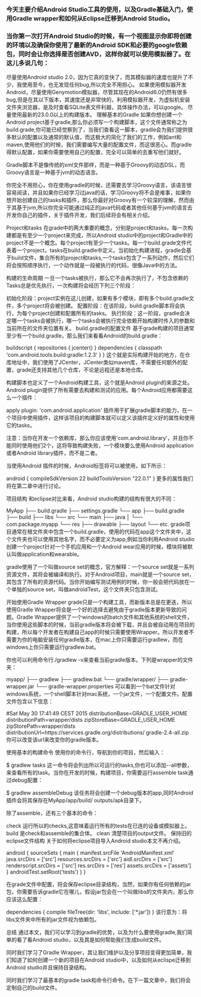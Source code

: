 ### 今天主要介绍Android Studio工具的使用，以及Gradle基础入门，使用Gradle wrapper和如何从Eclipse迁移到Android Studio。

### 当你第一次打开Android Studio的时候，有一个视图显示你即将创建的环境以及确保你使用了最新的Android SDK和必要的google依赖包，同时会让你选择是否创建AVD，这样你就可以使用模拟器了。在这儿多说几句：

尽量使用Android studio 2.0，因为它真的变快了，而其模拟器的速度也提升了不少，我使用至今，也无发现任何bug,所以完全不用担心。
如果使用模拟器开发Android，尽量使用Genymotion模拟器，尽管其现在的Android6.0仍然有很多bug,但是在其以下版本，其速度还是非常快的，利用模拟器开发，为虚拟机安装文件夹浏览器，是及时查看SQLite表文件利器，具体操作办法，可以google。
尽量使用最新的23.0.0以上的构建版本。
理解基本的Gradle
如果你想创建一个Android project基于gradle,那么你必须写一个构建脚本，这个文件通常称之为build.grade,你可能已经觉察到了，当我们查看这一脚本，gradle会为我们提供很多默认的配置以及通常的默认值，而这极大的简化了我们的工作，例如ant和maven,使用他们的时候，我们需要编写大量的配置文件，而这很恶心。而gradle得默认配置，如果你需要使用自己的配置，完全可以简单的去重写他们就好。

Gradle脚本不是像传统的xml文件那样，而是一种基于Groovy的动态DSL，而Groovy语言是一种基于jvm的动态语言。

你完全不用担心，你在使用gradle的时候，还需要去学习Groovy语言，该语言很容易阅读，并且如果你已经学习过java的话，学习Groovy将不会是难事，如果你想开始创建自己的tasks和插件，那么你最好对Groovy有一个较深的理解，然而由于其基于jvm,所以你完全可能通过纯正的java代码或者其他任何基于jvm的语言去开发你自己的插件，关于插件开发，我们后续将会有相关介绍。

Project和tasks
在grade中的两大重要的概念，分别是project和tasks。每一次构建都是有至少一个project来完成，所以Android studio中的project和Gradle中的project不是一个概念。每个project有至少一个tasks。每一个build.grade文件代表着一个project。tasks在build.gradle中定义。当初始化构建进程，gradle会基于build文件，集合所有的project和tasks,一个tasks包含了一系列动作，然后它们将会按照顺序执行，一个动作就是一段被执行的代码，很像Java中的方法。

构建的生命周期
一旦一个tasks被执行，那么它不会再次执行了，不包含依赖的Tasks总是优先执行，一次构建将会经历下列三个阶段：

初始化阶段：project实例在这儿创建，如果有多个模块，即有多个build.gradle文件，多个project将会被创建。
配置阶段：在该阶段，build.gradle脚本将会执行，为每个project创建和配置所有的tasks。
执行阶段：这一阶段，gradle会决定哪一个tasks会被执行，哪一个tasks会被执行完全依赖开始构建时传入的参数和当前所在的文件夹位置有关。
build.gradle的配置文件
基于grade构建的项目通常至少有一个build.gradle，那么我们来看看Android的build.gradle：

buildscript {
   repositories {
        jcenter()
   }
   dependencies {
       classpath 'com.android.tools.build:gradle:1.2.3'
 } 
}
这个就是实际构建开始的地方，在仓库地址中，我们使用了JCenter，JCenter类似maven库，不需要任何额外的配置，grade还支持其他几个仓库，不论是远程还是本地仓库。

构建脚本也定义了一个Android构建工具，这个就是Android plugin的来源之处。Android plugin提供了所有需要去构建和测试的应用。每个Android应用都需要这么一个插件：

apply plugin: 'com.android.application'
插件用于扩展gradle脚本的能力，在一个项目中使用插件，这样该项目的构建脚本就可以定义该插件定义好的属性和使用它的tasks。

注意：当你在开发一个依赖库，那么你应该使用'com.android.library'，并且你不能同时使用他们2个，这将导致构建失败，一个模块要么使用Android application或者Android library插件，而不是二者。

当使用Android 插件的时候，Android标签将可以被使用，如下所示：

android {
       compileSdkVersion 22
       buildToolsVersion "22.0.1"
}
更多的属性我们将在第二章中进行讨论。

项目结构
和eclipse对比来看，Android studio构建的结构有很大的不同：

 MyApp
   ├── build.gradle
   ├── settings.gradle
   └── app
       ├── build.gradle
       ├── build
       ├── libs
       └── src
           └── main
               ├── java
               │   └── com.package.myapp
               └── res
                   ├── drawable
                   ├── layout
                   └── etc.
grade项目通常在根文件夹中包含一个build.gradle，使用的代码在app这个文件夹中，这个文件夹也可以使用其他名字，而不必要定义为app,例如当你利用Android studio创建一个project针对一个手机应用和一个Android wear应用的时候，模块将被默认叫做application和wearable。

gradle使用了一个叫做source set的概念，官方解释：一个source set就是一系列资源文件，其将会被编译和执行。对于Android项目，main就是一个source set，其包含了所有的资源代码。当你开始编写测试用例的时候，你一般会把代码放在一个单独的source set，叫做androidTest，这个文件夹只包含测试。

开始使用Gradle Wrapper
grade只是一个构建工具，而新版本总是在更迭，所以使用Gradle Wrapper将会是一个好的选择去避免由于gradle版本更新导致的问题。Gradle Wrapper提供了一个windows的batch文件和其他系统的shell文件，当你使用这些脚本的时候，当前gradle版本将会被下载，并且会被自动用在项目的构建，所以每个开发者在构建自己app的时候只需要使用Wrapper。所以开发者不需要为你的电脑安装任何gradle版本，在mac上你只需要运行gradlew，而在windows上你只需要运行gradlew.bat。

你也可以利用命令行./gradlew -v来查看当前gradle版本。下列是wrapper的文件夹：

   myapp/
   ├── gradlew
   ├── gradlew.bat
   └── gradle/wrapper/
       ├── gradle-wrapper.jar
       └── gradle-wrapper.properties
可以看到一个bat文件针对windows系统，一个shell脚本针对mac系统，一个jar文件，一个配置文件。配置文件包含以下信息：

#Sat May 30 17:41:49 CEST 2015
   distributionBase=GRADLE_USER_HOME
   distributionPath=wrapper/dists
   zipStoreBase=GRADLE_USER_HOME
   zipStorePath=wrapper/dists
   distributionUrl=https\://services.gradle.org/distributions/
   gradle-2.4-all.zip
你可以改变该url来改变你的gradle版本。

使用基本的构建命令
使用你的命令行，导航到你的项目，然后输入：

$ gradlew tasks
这一命令将会列出所以可运行的tasks,你也可以添加--all参数，来查看所有的task。当你在开发的时候，构建项目，你需要运行assemble task通过debug配置：

$ gradlew assembleDebug
该任务将会创建一个debug版本的app,同时Android插件会将其保存在MyApp/app/build/ outputs/apk目录下。

除了assemble，还有三个基本的命令：

check 运行所以的checks,这意味着运行所有的tests在已连的设备或模拟器上。
build 是check和assemble的集合体。
clean 清楚项目的output文件。
保持旧的eclipse文件结构
关于如何将eclipse项目导入Android studio本文不再介绍。

android {
     sourceSets {
       main {
         manifest.srcFile 'AndroidManifest.xml'
         java.srcDirs = ['src']
         resources.srcDirs = ['src']
         aidl.srcDirs = ['src']
         renderscript.srcDirs = ['src']
         res.srcDirs = ['res']
         assets.srcDirs = ['assets']
    }
     androidTest.setRoot('tests')
    } 
}
    
在grade文件中配置，将会保存eclipse目录结构，当然，如果你有任何依赖的jar包，你需要告诉gradle它在哪儿，假设jar包会在一个叫做libs的文件夹内，那么你应该这么配置：

dependencies {
       compile fileTree(dir: 'libs', include: ['*.jar'])
}
该行意为：将libs文件夹中所有的jar文件视为依赖包。

总结
通过本文，我们可以学习到gradle的优势，以及为什么要使用gradle,我们简单的看了看Android studio，以及其是如何帮助我们生成build文件。

同时我们学习了Gradle Wrapper，其让我们维护以及分享项目变得更加简单，我们知道了如何创建一个新的项目在Android studio中，以及如何从eclispe迁移到Android studio并且保持目录结构。

同时我们学习了最基本的gradle task和命令行命令。在下一篇文章中，我们将会定制自己的build文件。